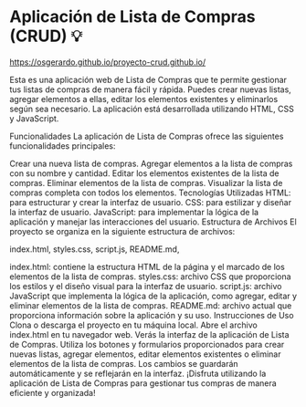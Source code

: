 # Aplicación de Lista de Compras (CRUD) :bulb:

https://osgerardo.github.io/proyecto-crud.github.io/

Esta es una aplicación web de Lista de Compras que te permite gestionar tus listas de compras de manera fácil y rápida. Puedes crear nuevas listas, agregar elementos a ellas, editar los elementos existentes y eliminarlos según sea necesario. La aplicación está desarrollada utilizando HTML, CSS y JavaScript.

Funcionalidades
La aplicación de Lista de Compras ofrece las siguientes funcionalidades principales:

Crear una nueva lista de compras.
Agregar elementos a la lista de compras con su nombre y cantidad.
Editar los elementos existentes de la lista de compras.
Eliminar elementos de la lista de compras.
Visualizar la lista de compras completa con todos los elementos.
Tecnologías Utilizadas
HTML: para estructurar y crear la interfaz de usuario.
CSS: para estilizar y diseñar la interfaz de usuario.
JavaScript: para implementar la lógica de la aplicación y manejar las interacciones del usuario.
Estructura de Archivos
El proyecto se organiza en la siguiente estructura de archivos:


 index.html,
 styles.css,
 script.js,
 README.md,

index.html: contiene la estructura HTML de la página y el marcado de los elementos de la lista de compras.
styles.css: archivo CSS que proporciona los estilos y el diseño visual para la interfaz de usuario.
script.js: archivo JavaScript que implementa la lógica de la aplicación, como agregar, editar y eliminar elementos de la lista de compras.
README.md: archivo actual que proporciona información sobre la aplicación y su uso.
Instrucciones de Uso
Clona o descarga el proyecto en tu máquina local.
Abre el archivo index.html en tu navegador web.
Verás la interfaz de la aplicación de Lista de Compras.
Utiliza los botones y formularios proporcionados para crear nuevas listas, agregar elementos, editar elementos existentes o eliminar elementos de la lista de compras.
Los cambios se guardarán automáticamente y se reflejarán en la interfaz.
¡Disfruta utilizando la aplicación de Lista de Compras para gestionar tus compras de manera eficiente y organizada!